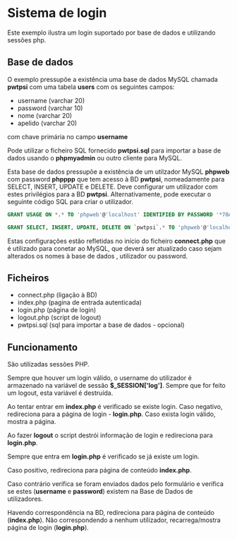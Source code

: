 # Sistema de login

Este exemplo ilustra um login suportado por base de dados e utilizando sessões php.

## Base de dados

O exemplo pressupõe a existência uma base de dados MySQL
chamada **pwtpsi** com uma tabela **users** com os seguintes campos:
* username (varchar 20)
* password (varchar 10)
* nome (varchar 20)
* apelido (varchar 20)

com chave primária no campo **username**

Pode utilizar o ficheiro SQL fornecido **pwtpsi.sql** para importar a base de dados usando o **phpmyadmin** ou outro cliente para MySQL.

Esta base de dados pressupõe a existência de um utilzador MySQL **phpweb** com password **phpppp** que tem acesso à BD **pwtpsi**, nomeadamente para SELECT, INSERT, UPDATE e DELETE. Deve configurar um utilizador com estes privilégios para a BD **pwtpsi**. Alternativamente, pode executar o seguinte código SQL para criar o utilizador.

``` SQL
GRANT USAGE ON *.* TO 'phpweb'@'localhost' IDENTIFIED BY PASSWORD '*70AC1DFAEC03D79D9E4A62C54434E5090460AFCC';

GRANT SELECT, INSERT, UPDATE, DELETE ON `pwtpsi`.* TO 'phpweb'@'localhost';
```

Estas configurações estão refletidas no início do ficheiro **connect.php** que é utilizado para conetar ao MySQL, que deverá ser atualizado caso sejam alterados os nomes à base de dados , utilizador ou password.

## Ficheiros
* connect.php (ligação à BD)
* index.php (pagina de entrada autenticada)
* login.php (página de login)
* logout.php (script de logout)
* pwtpsi.sql (sql para importar a base de dados - opcional)

## Funcionamento

São utilizadas sessões PHP.

Sempre que houver um login válido, o username do utilizador é armazenado na variável de sessão **$_SESSION['log']**. Sempre que for feito um logout, esta variável é destruída.

Ao tentar entrar em **index.php** é verificado se existe login. Caso negativo, redireciona para a página de login - **login.php**. Caso exista login válido, mostra a página.

Ao fazer **logout** o script destrói informação de login e redireciona para **login.php**.

Sempre que entra em **login.php** é verificado se já existe um login.

Caso positivo, redireciona para página de conteúdo **index.php**.

Caso contrário verifica se foram enviados dados pelo formulário e verifica se estes (**username** e **password**) existem na Base de Dados de utilizadores.

Havendo correspondência na BD, redireciona para página de conteúdo (**index.php**). Não correspondendo a nenhum utilizador, recarrega/mostra página de login (**login.php**).
